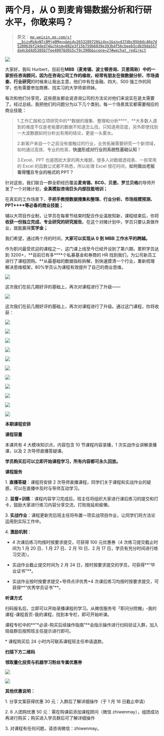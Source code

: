 # 两个月，从 0 到麦肯锡数据分析和行研水平，你敢来吗？

> 原文：[`mp.weixin.qq.com/s?__biz=MzAxNTc0Mjg0Mg==&mid=2653289728&idx=1&sn=437dbc05b6dc40a7d520063bf24ded74&chksm=802e3f15b759b6039e393bdf56cbeeb5cdb39da557da4cbd4d5385b7fee40976d915cf9c390b&scene=27#wechat_redirect`](http://mp.weixin.qq.com/s?__biz=MzAxNTc0Mjg0Mg==&mid=2653289728&idx=1&sn=437dbc05b6dc40a7d520063bf24ded74&chksm=802e3f15b759b6039e393bdf56cbeeb5cdb39da557da4cbd4d5385b7fee40976d915cf9c390b&scene=27#wechat_redirect)

![](img/35188dab003c50fe79fef56b33de0cea.png)

大家好，我叫 Hurbert，目前在**MBB（麦肯锡、波士顿咨询、贝恩简称）**中的一家担任咨询顾问，因为在咨询公司工作的缘故，经常有朋友在做**数据分析、市场调查、行业研究**的时候来让我出主意，他们中有在金融、四大、500 强工作的同学，也有需要参加商赛、找实习的大学师弟师妹。

每次和他们分享完，这些朋友都会说咨询公司的方法论对他们来说实在是太需要了。经过总结，我把他们的问题分为以下几个类别，每一个场景其实都需要相应的商业技能：

> 1.工作汇报和立项研究中的**数据的搜集、整理和分析****，**大多数人遇到的难度不仅是老板要的数据不知道怎么找，只知道用百度，另外即使找到一大波数据如何分析出有用的结论，更是一头雾水。
> 
> 2.新客户来自一个之前没有接触过的行业，业务拓展需要研究一个新领域，如何通过高效、专业的检索，**快速形成对行业的系统性基础认知**？
> 
> 3.Excel、PPT 也是困扰大家的两大难题，很多人对数据透视表、一些常用的 Excel 的函数公式都不熟悉，所以处理 Excel 很花时间，**如何做出老板看得懂且专业的格式的 PPT？**

针对这些，我们联合一群全职经历覆盖**麦肯锡、BCG、贝恩、罗兰贝格**的导师开发了一个对赌计划，**全真模拟咨询巨头内部技能培训；**

在真实的工作场景下，**手把手教授数据搜集和整理、行业分析、市场规模预测、PPT****等必备的商业技能；**

辅以大项目作业制，让学员在每章节结束时配合作业温故知新，课程结束后，你将**收获一份独立完成、专业研究的研究报告**。在这个对赌计划中，学员只要认真做作业，就能赢得**奖学金；**

我们希望，通过两个月的时间，**大家可以实现从 0 到 MBB 工作水平的跨越。**

作为职问最受欢迎的课程之一，这门课上线至今已经开设到了第六期，累积学员达到 3200+，**目前已有多****个私募基金和券商的 HR 找到我们，为公司新员工进行了课程团购。**从最基础的数据指标拆解，到快速摸清一个行业，重新梳理解决思维框架，80%学员认为课程有效提升了自己的商业思维。

![](img/449f9774db399c62f62a70e4a75decba.png)

这次我们在前几期好评的基础上，再次对课程进行了升级——

![](img/033fbeb9edf49814601cf6e1be12b702.png)

这次我们在前几期好评的基础上，再次对课程进行了升级。通过这门课程，你将收获：

![](img/65479acd236e2b148581b232c3cc73c6.png)

![](img/7179ea334b75b20c4140d02aeffbfd89.png)

![](img/e779505562e88fa666b709f9f91646c2.png)

![](img/9125d00acbc45743f8cd01291d986a16.png)

![](img/affce9a0d327aa33c03a74b6a18e5fe4.png)

![](img/51792bbb00a4976caec10f0fb840802d.png)

![](img/4784179eaa681adb6262698a0819ee15.png)

![](img/67dfa736300e0ccd6f954567501e86f0.png)

![](img/166bcee5cb4d0d1b24b4bdd54d90082c.png)

![](img/fb4e3e644de21a58f520f041ae44eb25.png)

![](img/a44086a3c19fae6bc530cf2ea51afab0.png)

**本期课程安排**

**课程容量**

本课共有 4 大模块知识点，内容包含 10 节课程内容录播，1 次实战作业讲解录播课，以及 2 次导师直播答疑课。

**学员购买后可以立即开始课程学习，所有内容都可永久回放。**

**课程服务**

1. **直播答疑**：课程将安排 2 次导师直播课程，同学们关于课程和实战作业的疑惑，可以在直播中及时与导师互动学习。

2. **监督+训练**：课程内容学习完成后，班主任将组织大家进行课后练习的提交和打卡，鼓励大家进行练习内容分享交流，打败拖延和偷懒。

3. **实战作业**：课程更新完后班主任将布置一项实战项目作业，让同学们将方法论运用到实际工作中。

4. **激励机制**：

- 4 次课后练习均按时按要求提交，可获得 100 元优惠券（4 次练习提交截止时间为 1 月 20 日、1 月 27 日、2 月 10 日、2 月 17 日，学员有充分时间进行练习交流）。

- 实战作业截止提交时间为 2 月 24 日，按时按要求提交的学员，可获得**“毕业证书”**。

- 实战作业按时按要求提交+导师点评优秀+4 次课后练习均按时按要求提交，可获得**“优秀学员证书”**。

**听课方式**

扫码报名后，立即可以开始录播课程的学习。从微信服务号「职问分院帽」-我的课程-课程首页-我的课程，找到本专栏，即可开始听课。

课程专栏中的**“*必读-购买后续操作指南”**会指示操作进行扫码验证入群，加入班级群后按照班主任提示进行即可。

* 课程购买后 24 小时内可联系课程班主任申请退款。

**扫描下方二维码**

**领取量化投资与机器学习粉丝专属优惠券**

![](img/07711b019881ad858954805dceecc8b1.png)

![](img/133dc6b3083b64baed54af8be728f51c.png)

**其他优惠说明：**  

1\. 分享文案获得优惠 30 元：入群后了解详细操作（于 1 月 16 日截止申请）

2\. 6 人团购优惠 50 元：需在购课前添加课程顾问（微信 zhiwenmay），组团成功再进行购买；购买进入学员群后可了解详细操作

3\. 对课程有任何问题，请咨询微信：zhiwenmay。